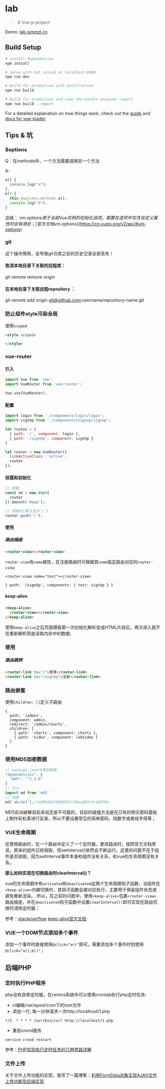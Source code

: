 # lab

> A Vue.js project 

Demo: [lab.simmzl.cn](http://lab.simmzl.cn/)
## Build Setup

``` bash
# install dependencies
npm install

# serve with hot reload at localhost:8080
npm run dev

# build for production with minification
npm run build

# build for production and view the bundle analyzer report
npm run build --report
```

For a detailed explanation on how things work, check out the [guide](http://vuejs-templates.github.io/webpack/) and [docs for vue-loader](http://vuejs.github.io/vue-loader).

## Tips & 坑
### $options
Q：在methods中，一个方法需要调用另一个方法

A:
```javascript
a() {
  console.log("a");
},
b() {
  this.$options.methods.a();
  console.log("b");
}
```
总结：
vm.$options用于当前 Vue 实例的初始化选项。需要在选项中包含自定义属性时会有用处；
[官方文档vm.$options](https://cn.vuejs.org/v2/api/#vm-options)
### git
这个操作慎用，会导致git仓库之前的历史记录全部丢失！
#### 取消本地目录下关联的远程库：
git remote remove origin

#### 在本地目录下关联远程repository ：
git remote add origin git@github.com:username/repository-name.git

### 防止组件style污染全局
使用`scoped`
```html
<style scoped>

</style>
```
### vue-router
#### 引入
```javascript
import Vue from 'vue';
import VueRouter from 'vue-router';

Vue.use(VueRouter);
```
#### 配置
```javascript
import login from './components/login/login';
import signUp from './components/signup/signup';

let routes = [
  { path: '/', component: login },
  { path: '/signUp', component: signUp }
]

let router = new VueRouter({
  linkActiveClass: 'active',
  routes
});
```
#### 挂载和初始化
```javascript
// 挂载
const vm = new Vue({
  router
}).$mount('#app');

// 初始化(默认显示'/')
router.push('/');
```
#### 使用
##### 路由插座
```html
<router-view></router-view>
```
`router-view`有`name`属性，在注册路由时可根据其`name`指定路由对应的`router-view`;
```
<router-view name="test"></router-view>

{ path: '/signUp', components: { test: signUp } }
```
##### keep-alive
```html
<keep-alive>
  <router-view></router-view>
</keep-alive>
```
使用`keep-alive`之后页面模板第一次初始化解析变成HTML片段后，再次进入就不在重新解析而是读取内存中的数据;
### 使用
##### 路由跳转
```html
<router-link to="/">登录</router-link>
<router-link to="/signUp">注册</router-link>
```
### 路由嵌套
使用`children: []`定义子路由
```
{
  path: '/admin',
  component: admin,
  redirect: '/admin/charts',
  children: [
    { path: 'charts', component: charts },
    { path: 'video', component: labVideo }
  ]
}
```
### 使用MD5加密数据
```javascript
// package.json中添加依赖
"dependencies": {
  "md5": "^1.3.0"
}
// 引入
import md from 'md5'
// 加密
md('abcdef');//e80b5017098950fc58aad83c8c14978e
```
MD5反向破解目前来说还是不可能的，目前的碰撞方法是在已有的明文密码基础上制作彩虹表进行反查，所以不要设置常见的简单密码、纯数字或者纯字母等；

### VUE生命周期
在使用路由时，在一个路由中定义了一个定时器，更改路由时，按照官方文档里说，原来的组件已经销毁，但setInterval()依然会不断运行。这里的问题不在于组件是否销毁，因为setInterval事件本身和组件没有关系，和vue的生命周期没有关系。

**那么如何实现在切换路由时clearInterval()？**

vue的生命周期中有`activated`和`deactivated`这两个生命周期钩子函数，当组件在` <keep-alive> `内被切换时，其钩子函数会被对应执行，主要用于保留组件状态或避免重新渲染。
所以，在之前的问题中，使用`<keep-alive>`包裹`<router-view>`路由插座，并在`deactivated`钩子函数中设置`clearInterval()`即可实现在路由切换时清除定时器；

参考：[stackoverflow](https://stackoverflow.com/questions/35104770/how-to-destroy-a-component-when-building-spa-with-vue-js-and-vue-router)
[keep-alive官方文档](https://cn.vuejs.org/v2/api/#keep-alive)

### VUE一个DOM节点添加多个事件
添加一个事件时直接使用`@click="a()"`即可，需要添加多个事件时则使用`@click="a();b()"`；
## 后端PHP
### 定时执行PHP程序
php没有自带定时器，在centos系统中可以使用crontab执行php定时任务:

- vi编辑/var/spool/cron下的root文件
- 添加一行, 每一分钟请求一次http://localhost/1.php
```
*/1  * * * * /usr/bin/curl http://localhost/1.php
```
- 重启crond服务
``` 
service crond restart
```
参考：[PHP实现执行定时任务的几种思路详解](https://segmentfault.com/a/1190000002955509)

### 文件上传
关于文件上传功能的实现，我写了一篇博客：[利用FormData对象实现AJAX文件上传功能及后端实现](http://blog.simmzl.cn/2017/12/%E5%88%A9%E7%94%A8FormData%E5%AF%B9%E8%B1%A1%E5%AE%9E%E7%8E%B0AJAX%E6%96%87%E4%BB%B6%E4%B8%8A%E4%BC%A0%E5%8A%9F%E8%83%BD%E5%8F%8A%E5%90%8E%E7%AB%AF%E6%8E%A5%E6%94%B6.html)




